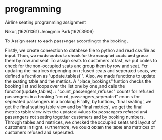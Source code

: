 # programming
Airline seating programming assignment

Nikunj(16201361)
Jeongmin Park(16203906)

To Assign seats to each passenger according to the booking, 

Firstly, we create coneection to databese file to python and read csv.file as input.
Then, we made codes to check for the occupied seats and group them by row and seat.
To assign seats to customers at last, we put codes to check for the non-occupied seats and group them by row and seat.
For updating the matrices depenging on refused seats and seperated seats, we defined a fucntion as "update_tables()".
Also, we made functions to update the seating table and the metrics.
A "place_bookings" funtion checks the booking list and loops over the list one by one ,and calls the function(update_tables).
: "count_passengers_refused" counts for refused passengers in a booking
  "count_passengers_seperated" counts for seperated passengers in a booking
Finally, by funtions, 'final seating', we get the final seating table view and by 'final metrics', we get the final metrics table view with the updated values for passengers refused and passengers not seating together
customers and by booking numbers. Through tables and matrices, we checked the occupied seats and layout of customers in filght. Furthermore, we could obtain the table and matrices of customers refused and seperated. 
